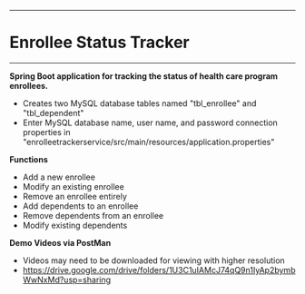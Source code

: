 ------------
# Enrollee Status Tracker
------------

**Spring Boot application for tracking the status of health care program enrollees.**
- Creates two MySQL database tables named "tbl_enrollee" and "tbl_dependent"
- Enter MySQL database name, user name, and password connection properties in "enrolleetrackerservice/src/main/resources/application.properties"

**Functions**
- Add a new enrollee
- Modify an existing enrollee
- Remove an enrollee entirely
- Add dependents to an enrollee
- Remove dependents from an enrollee
- Modify existing dependents

**Demo Videos via PostMan**
- Videos may need to be downloaded for viewing with higher resolution
- https://drive.google.com/drive/folders/1U3C1uIAMcJ74qQ9n1IyAp2bymbWwNxMd?usp=sharing
